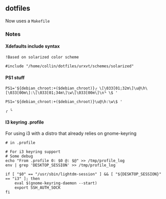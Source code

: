 ## dotfiles

Now uses a `Makefile`

### Notes

#### Xdefaults include syntax

```
!Based on solarized color scheme

#include "/home/collin/dotfiles/urxvt/schemes/solarized"
```

#### PS1 stuff

```
PS1='${debian_chroot:+($debian_chroot)}╭ \[\033[01;32m\]\u@\h\[\033[00m\]:\[\033[01;34m\]\w\[\033[00m\]\n╰ \$ '

PS1='${debian_chroot:+($debian_chroot)}\u@\h:\w\$ '

╭ ╰
```

#### I3 keyring .profile

For using i3 with a distro that already relies on gnome-keyring

```
# in .profile

# For i3 keyring support
# Some debug
echo "From .profile 0: $0 @: $@" >> /tmp/profile_log
env | grep 'DESKTOP_SESSION' >> /tmp/profile_log

if [ "$0" == "/usr/sbin/lightdm-session" ] && [ "${DESKTOP_SESSION}" == "i3" ]; then
    eval $(gnome-keyring-daemon --start)
    export SSH_AUTH_SOCK
fi
```
